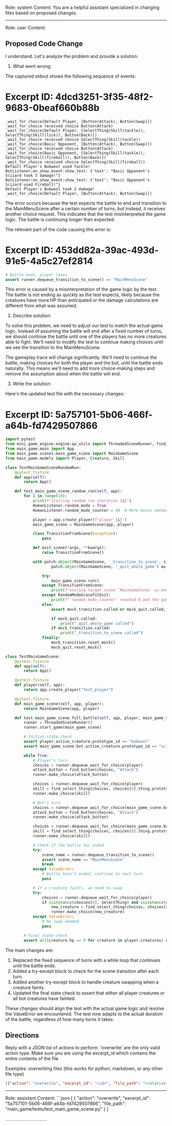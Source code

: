 Role: system
Content: You are a helpful assistant specialized in changing files based on proposed changes.
__________________
Role: user
Content: 
## Proposed Code Change
I understand. Let's analyze the problem and provide a solution.

1. What went wrong:

The captured stdout shows the following sequence of events:
# Excerpt ID: 4dcd3251-3f35-48f2-9683-0beaf660b88b
```
_wait_for_choice(Default Player, [Button(Attack), Button(Swap)])
_wait_for_choice received choice Button(Attack)
_wait_for_choice(Default Player, [SelectThing(Skill(tackle)), SelectThing(Skill(lick)), Button(Back)])
_wait_for_choice received choice SelectThing(Skill(tackle))
_wait_for_choice(Basic Opponent, [Button(Attack), Button(Swap)])
_wait_for_choice received choice Button(Attack)
_wait_for_choice(Basic Opponent, [SelectThing(Skill(tackle)), SelectThing(Skill(fireball)), Button(Back)])
_wait_for_choice received choice SelectThing(Skill(fireball))
Default Player's Bubwool used Tackle!
BotListener:on_show_event:show_text: {'text': "Basic Opponent's Scizard took 5 damage!"}
BotListener:on_show_event:show_text: {'text': "Basic Opponent's Scizard used Fireball!"}
Default Player's Bubwool took 2 damage!
_wait_for_choice(Default Player, [Button(Attack), Button(Swap)])
```

The error occurs because the test expects the battle to end and transition to the MainMenuScene after a certain number of turns, but instead, it receives another choice request. This indicates that the test misinterpreted the game logic. The battle is continuing longer than expected.

The relevant part of the code causing this error is:
# Excerpt ID: 453dd82a-39ac-493d-91e5-4a5c27ef2814
```python
# Battle ends, player loses
assert runner.dequeue_transition_to_scene() == "MainMenuScene"
```

This error is caused by a misinterpretation of the game logic by the test. The battle is not ending as quickly as the test expects, likely because the creatures have more HP than anticipated or the damage calculations are different from what was assumed.

2. Describe solution:

To solve this problem, we need to adjust our test to match the actual game logic. Instead of assuming the battle will end after a fixed number of turns, we should continue the battle until one of the players has no more creatures able to fight. We'll need to modify the test to continue making choices until we see the transition to the MainMenuScene.

The gameplay trace will change significantly. We'll need to continue the battle, making choices for both the player and the bot, until the battle ends naturally. This means we'll need to add more choice-making steps and remove the assumption about when the battle will end.

3. Write the solution:

Here's the updated test file with the necessary changes:

# Excerpt ID: 5a757101-5b06-466f-a64b-fd7429507866
```python main_game/tests/test_main_game_scene.py
import pytest
from mini_game_engine.engine.qa_utils import ThreadedSceneRunner, find_button, find_select_thing
from main_game.main import App
from main_game.scenes.main_game_scene import MainGameScene
from main_game.models import Player, Creature, Skill

class TestMainGameSceneRandomRun:
    @pytest.fixture
    def app(self):
        return App()

    def test_main_game_scene_random_run(self, app):
        for i in range(10):
            print(f"starting random run iteration {i}")
            HumanListener.random_mode = True
            HumanListener.random_mode_counter = 30  # More moves needed for the complex MainGameScene

            player = app.create_player(f"player_{i}")
            main_game_scene = MainGameScene(app, player)

            class TransitionFromScene(Exception):
                pass

            def exit_scene(*args, **kwargs):
                raise TransitionFromScene()

            with patch.object(MainGameScene, '_transition_to_scene', side_effect=exit_scene) as mock_transition, \
                    patch.object(MainGameScene, '_quit_whole_game') as mock_quit:

                try:
                    main_game_scene.run()
                except TransitionFromScene:
                    print(f"exiting target scene `MainGameScene` so ending run {i}")
                except RandomModeGracefulExit:
                    print(f"`random_mode_counter` reached 0 and the game did not crash. Ending run {i} gracefully")
                else:
                    assert mock_transition.called or mock_quit.called, "scene was not exited in an expected manner"

                    if mock_quit.called:
                        print("_quit_whole_game called")
                    if mock_transition.called:
                        print("_transition_to_scene called")
                finally:
                    mock_transition.reset_mock()
                    mock_quit.reset_mock()

class TestMainGameScene:
    @pytest.fixture
    def app(self):
        return App()

    @pytest.fixture
    def player(self, app):
        return app.create_player("test_player")

    @pytest.fixture
    def main_game_scene(self, app, player):
        return MainGameScene(app, player)

    def test_main_game_scene_full_battle(self, app, player, main_game_scene):
        runner = ThreadedSceneRunner()
        runner.start_game(main_game_scene)

        # Initial state check
        assert player.active_creature.prototype_id == "bubwool"
        assert main_game_scene.bot.active_creature.prototype_id == "scizard"

        while True:
            # Player's turn
            choices = runner.dequeue_wait_for_choice(player)
            attack_button = find_button(choices, "Attack")
            runner.make_choice(attack_button)

            choices = runner.dequeue_wait_for_choice(player)
            skill = find_select_thing(choices, choices[0].thing.prototype_id)  # Choose the first available skill
            runner.make_choice(skill)

            # Bot's turn
            choices = runner.dequeue_wait_for_choice(main_game_scene.bot)
            attack_button = find_button(choices, "Attack")
            runner.make_choice(attack_button)

            choices = runner.dequeue_wait_for_choice(main_game_scene.bot)
            skill = find_select_thing(choices, choices[0].thing.prototype_id)  # Choose the first available skill
            runner.make_choice(skill)

            # Check if the battle has ended
            try:
                scene_name = runner.dequeue_transition_to_scene()
                assert scene_name == "MainMenuScene"
                break
            except ValueError:
                # Battle hasn't ended, continue to next turn
                pass

            # If a creature faints, we need to swap
            try:
                choices = runner.dequeue_wait_for_choice(player)
                if isinstance(choices[0], SelectThing) and isinstance(choices[0].thing, Creature):
                    new_creature = find_select_thing(choices, choices[0].thing.prototype_id)
                    runner.make_choice(new_creature)
            except ValueError:
                # No swap needed
                pass

        # Final state check
        assert all(creature.hp == 0 for creature in player.creatures) or all(creature.hp == 0 for creature in main_game_scene.bot.creatures)
```

The main changes are:
1. Replaced the fixed sequence of turns with a while loop that continues until the battle ends.
2. Added a try-except block to check for the scene transition after each turn.
3. Added another try-except block to handle creature swapping when a creature faints.
4. Updated the final state check to assert that either all player creatures or all bot creatures have fainted.

These changes should align the test with the actual game logic and resolve the ValueError we encountered. The test now adapts to the actual duration of the battle, regardless of how many turns it takes.

## Directions
Reply with a JSON list of actions to perform. 'overwrite' are the only valid action type. 
Make sure you are using the excerpt_id which contains the entire contents of the file

Examples:
overwriting files (this works for python, markdown, or any other file type)
```json output_example1
[{"action": "overwrite", "excerpt_id": "<id>", "file_path": "<relative file path>"}]
```

__________________
Role: assistant
Content: ```json
[
    {
        "action": "overwrite",
        "excerpt_id": "5a757101-5b06-466f-a64b-fd7429507866",
        "file_path": "main_game/tests/test_main_game_scene.py"
    }
]
```
__________________
